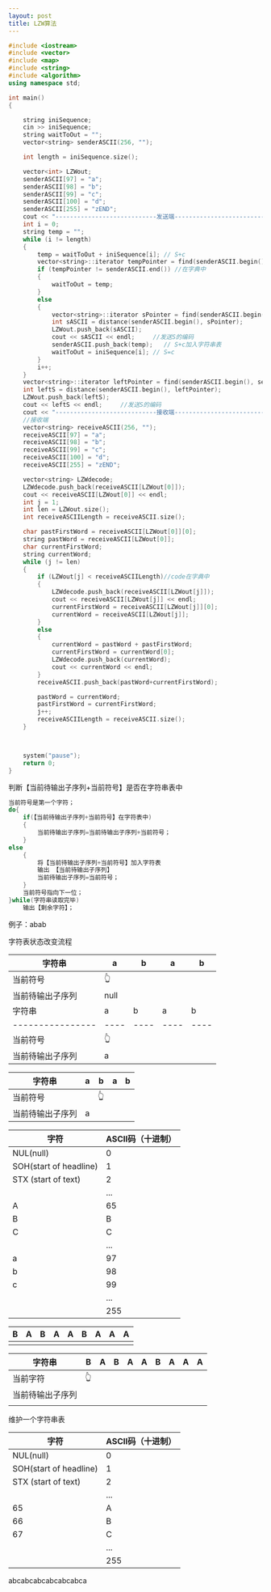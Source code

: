 ```yaml
---
layout: post
title: LZW算法
---
```


```c++
#include <iostream>
#include <vector>
#include <map>
#include <string>
#include <algorithm>
using namespace std;

int main()
{

	string iniSequence;
	cin >> iniSequence;
	string waitToOut = "";
	vector<string> senderASCII(256, "");

	int length = iniSequence.size();

	vector<int> LZWout;
	senderASCII[97] = "a";
	senderASCII[98] = "b";
	senderASCII[99] = "c";
	senderASCII[100] = "d";
	senderASCII[255] = "zEND";
	cout << "----------------------------发送端--------------------------" << endl;
	int i = 0;
	string temp = "";
	while (i != length)
	{
		temp = waitToOut + iniSequence[i]; // S+c
		vector<string>::iterator tempPointer = find(senderASCII.begin(), senderASCII.end(), temp);
		if (tempPointer != senderASCII.end()) //在字典中
		{
			waitToOut = temp;
		}
		else
		{
			vector<string>::iterator sPointer = find(senderASCII.begin(), senderASCII.end(), waitToOut);
			int sASCII = distance(senderASCII.begin(), sPointer);
			LZWout.push_back(sASCII);
			cout << sASCII << endl;     //发送S的编码
			senderASCII.push_back(temp);   // S+c加入字符串表
			waitToOut = iniSequence[i]; // S=c
		}
		i++;
	}
	vector<string>::iterator leftPointer = find(senderASCII.begin(), senderASCII.end(), waitToOut);
	int leftS = distance(senderASCII.begin(), leftPointer);
	LZWout.push_back(leftS);
	cout << leftS << endl;     //发送S的编码
	cout << "----------------------------接收端--------------------------" << endl;
	//接收端
	vector<string> receiveASCII(256, "");
	receiveASCII[97] = "a";
	receiveASCII[98] = "b";
	receiveASCII[99] = "c";
	receiveASCII[100] = "d";
	receiveASCII[255] = "zEND";

	vector<string> LZWdecode;
	LZWdecode.push_back(receiveASCII[LZWout[0]]);
	cout << receiveASCII[LZWout[0]] << endl;
	int j = 1;
	int len = LZWout.size();
	int receiveASCIILength = receiveASCII.size();

	char pastFirstWord = receiveASCII[LZWout[0]][0];
	string pastWord = receiveASCII[LZWout[0]];
	char currentFirstWord;
	string currentWord;
	while (j != len)
	{
		if (LZWout[j] < receiveASCIILength)//code在字典中
		{
			LZWdecode.push_back(receiveASCII[LZWout[j]]);
			cout << receiveASCII[LZWout[j]] << endl;
			currentFirstWord = receiveASCII[LZWout[j]][0];
			currentWord = receiveASCII[LZWout[j]];
		}
		else
		{
			currentWord = pastWord + pastFirstWord;
			currentFirstWord = currentWord[0];
			LZWdecode.push_back(currentWord);
			cout << currentWord << endl;
		}
		receiveASCII.push_back(pastWord+currentFirstWord);

		pastWord = currentWord;
		pastFirstWord = currentFirstWord;
		j++;
		receiveASCIILength = receiveASCII.size();
	}



	system("pause");
	return 0;
}
```





判断【当前待输出子序列+当前符号】是否在字符串表中

```c++
当前符号是第一个字符；
do{
    if(【当前待输出子序列+当前符号】在字符表中)
    {
    	当前待输出子序列=当前待输出子序列+当前符号；
    }
else
    {
        将【当前待输出子序列+当前符号】加入字符表
        输出 【当前待输出子序列】
        当前待输出子序列=当前符号；
    }
    当前符号指向下一位；
}while(字符串读取完毕)
    输出【剩余字符】；

```

例子：abab

字符表状态改变流程

| 字符串           | a    | b    | a    | b    |
| ---------------- | ---- | ---- | ---- | ---- |
| 当前符号         | 👆    |      |      |      |
| 当前待输出子序列 | null |      |      |      |
| 字符串           | a    | b    | a    | b    |
| ---------------- | ---- | ---- | ---- | ---- |
| 当前符号         | 👆    |      |      |      |
| 当前待输出子序列 | a    |      |      |      |



| 字符串           | a    | b    | a    | b    |
| ---------------- | ---- | ---- | ---- | ---- |
| 当前符号         |      | 👆    |      |      |
| 当前待输出子序列 | a    |      |      |      |



| 字符                   | ASCII码（十进制） |
| ---------------------- | ----------------- |
| NUL(null)              | 0                 |
| SOH(start of headline) | 1                 |
| STX (start of text)    | 2                 |
|                        | ...               |
| A                      | 65                |
| B                      | B                 |
| C                      | C                 |
|                        | ...               |
| a                      | 97                |
| b                      | 98                |
| c                      | 99                |
|                        | ...               |
|                        | 255               |








| B    | A    | B    | A    | A    | B    | A    | A    | A    |
| ---- | ---- | ---- | ---- | ---- | ---- | ---- | ---- | ---- |
|      |      |      |      |      |      |      |      |      |

| 字符串           | B    | A    | B    | A    | A    | B    | A    | A    | A    |
| ---------------- | ---- | ---- | ---- | ---- | ---- | ---- | ---- | ---- | ---- |
| 当前字符         | 👆    |      |      |      |      |      |      |      |      |
| 当前待输出子序列 |      |      |      |      |      |      |      |      |      |
|                  |      |      |      |      |      |      |      |      |      |

维护一个字符串表

| 字符                   | ASCII码（十进制） |
| ---------------------- | ----------------- |
| NUL(null)              | 0                 |
| SOH(start of headline) | 1                 |
| STX (start of text)    | 2                 |
|                        | ...               |
| 65                     | A                 |
| 66                     | B                 |
| 67                     | C                 |
|                        | ...               |
|                        | 255               |

abcabcabcabcabcabca





